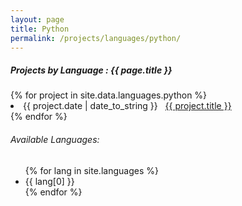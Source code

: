 ```yaml
---
layout: page
title: Python
permalink: /projects/languages/python/
---
```


<h5> Projects by Language : {{ page.title }} </h5>

<div class="card">
{% for project in site.data.languages.python %}
  <li class="language-project"><span>{{ project.date | date_to_string }}</span> &nbsp; <a href="{{ project.url }}">{{ project.title }}</a></li>
{% endfor %}

<h6>Available Languages:</h6>
<ul>
  {% for lang in site.languages %}
    <li>{{ lang[0] }}</li>
  {% endfor %}
</ul>

</div>
